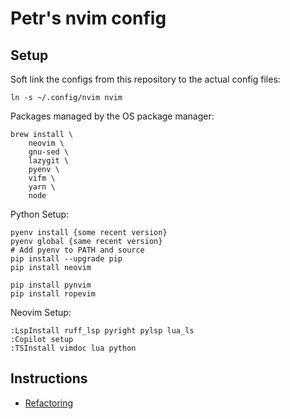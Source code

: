 # Petr's nvim config

## Setup

Soft link the configs from this repository to the actual config files:
```
ln -s ~/.config/nvim nvim
```

Packages managed by the OS package manager:
```
brew install \
    neovim \
    gnu-sed \
    lazygit \
    pyenv \
    vifm \
    yarn \
    node
```

Python Setup:
```
pyenv install {some recent version}
pyenv global {same recent version}
# Add pyenv to PATH and source
pip install --upgrade pip
pip install neovim

pip install pynvim
pip install ropevim
```

Neovim Setup:
```
:LspInstall ruff_lsp pyright pylsp lua_ls
:Copilot setup
:TSInstall vimdoc lua python
```

## Instructions

 - [Refactoring](./docs/refactoring.md)
